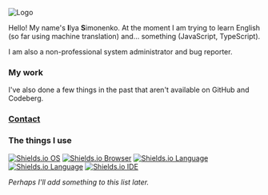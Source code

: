![Logo](logo.png)

Hello! My name's **I**lya **S**imonenko. At the moment I am trying to learn English (so far using machine translation) and... something (JavaScript, TypeScript).

I am also a non-professional system administrator and bug reporter.

### My work

I've also done a few things in the past that aren't available on GitHub and Codeberg.

### [Contact](https://simonenkoilya.github.io/)

### The things I use

[![Shields.io OS](https://img.shields.io/badge/OS-Windows%2010-blue?style=for-the-badge&logo=windows)](https://www.microsoft.com/ru-ru/windows/) [![Shields.io Browser](https://img.shields.io/badge/Browser-Microsoft%20Edge-blue?style=for-the-badge&logo=microsoftedge)](https://www.microsoft.com/ru-ru/edge/) [![Shields.io Language](https://img.shields.io/badge/Language-JavaScript-yellow?style=for-the-badge&logo=javascript)](https://www.javascript.com/) [![Shields.io Language](https://img.shields.io/badge/Language-TypeScript-blue?style=for-the-badge&logo=typescript)](https://www.typescriptlang.org/) [![Shields.io IDE](https://img.shields.io/badge/IDE-VSCode-blueviolet?style=for-the-badge&logo=visualstudiocode)](https://code.visualstudio.com)

*Perhaps I'll add something to this list later.*
